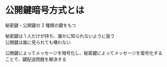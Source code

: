 # 公開鍵暗号方式とは

秘密鍵・公開鍵の 2 種類の鍵をもつ

秘密鍵は 1 人だけが持ち、誰かに知られないように扱う  
公開鍵は誰に見られても構わない

公開鍵によってメッセージを暗号化し、秘密鍵によってメッセージを復号化することで、鍵配送問題を解決する
